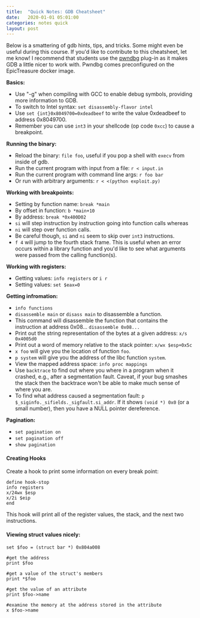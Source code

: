 ```yaml
---
title:  "Quick Notes: GDB Cheatsheet"
date:   2020-01-01 05:01:00
categories: notes quick
layout: post
---
```


Below is a smattering of gdb hints, tips, and tricks. Some might even be useful
during this course.  If you'd like to contribute to this cheatsheet, let me
know!  I recommend that students use the
[pwndbg](https://github.com/pwndbg/pwndbg) plug-in as it makes GDB a little
nicer to work with. Pwndbg comes preconfigured on the EpicTreasure docker
image. 

**Basics:**
 - Use "-g" when compiling with GCC to enable debug symbols, providing more
   information to GDB. 
 - To switch to Intel syntax: `set disassembly-flavor intel`
 - Use `set {int}0x8049700=0xdeadbeef` to write the value 0xdeadbeef to address 0x8049700.
 - Remember you can use `int3` in your shellcode (op code `0xcc`) to cause a breakpoint.


**Running the binary:**
 - Reload the binary: `file foo`, useful if you pop a shell with `execv` from inside
of gdb.
 - Run the current program with input from a file: `r < input.in`
 - Run the current program with command line args: `r foo bar`
 - Or run with arbitrary arguments: `r < <(python exploit.py)`


**Working with breakpoints:**
 - Setting by function name: `break *main`
 - By offset in function: `b *main+10`
 - By address: `break *0x400D02`
 - `si` will step instruction by instruction going into function calls whereas
 - `ni` will step over function calls.
 - Be careful though, `si` and `ni` seem to skip over `int3` instructions.
 - `f 4` will jump to the fourth stack frame. This is useful when an error
   occurs within a library function and you'd like to see what arguments were
passed from the calling function(s). 

**Working with registers:**
 - Getting values: `info registers` or `i r`
 - Setting values: `set $eax=0`

**Getting infromation:**
 - `info functions`
 - `disassemble main` or `disass main` to disassemble a function.
 - This command will disassemble the function that contains the instruction at
   address 0x08... `disassemble 0x08...`
 - Print out the string representation of the bytes at a given address: `x/s 0x4005d0` 
 - Print out a word of memory relative to the stack pointer: `x/wx $esp+0x5c` 
 - `x foo` will give you the location of function `foo`.
 - `p system` will give you the address of the libc function `system`.
 - View the mapped address space: `info proc mappings`
 - Use `backtrace` to find out where you where in a program when it crashed, e.g.,
after a segmentation fault. Caveat, if your bug smashes the stack then the
backtrace won't be able to make much sense of where you are.
 - To find what address caused a segmentation fault: `p $_siginfo._sifields._sigfault.si_addr`. If it shows `(void *) 0x0` (or a small number), then you have a NULL pointer dereference.


**Pagination:**
 - `set pagination on`
 - `set pagination off`
 - `show pagination`



#### Creating Hooks 

Create a hook to print some information on every break point:

```
define hook-stop
info registers
x/24wx $esp
x/2i $eip
end
```
This hook will print all of the register values, the stack, and the next two
instructions.


#### Viewing struct values nicely:

```
set $foo = (struct bar *) 0x804a008

#get the address
print $foo

#get a value of the struct's members
print *$foo

#get the value of an attribute
print $foo->name

#examine the memory at the address stored in the attribute
x $foo->name
```


